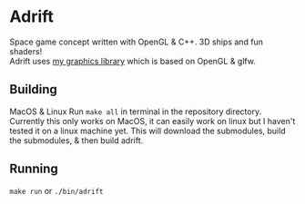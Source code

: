# Adrift
Space game concept written with OpenGL & C++. 3D ships and fun shaders!   
Adrift uses [my graphics library](https://github.com/collebrusco/flgl) which is based on OpenGL & glfw.

## Building
MacOS & Linux
Run ```make all``` in terminal in the repository directory. Currently this only works on MacOS, it can easily work on linux but I haven't tested it on a linux machine yet. This will download the submodules, build the submodules, & then build adrift.   

## Running
```make run``` or ```./bin/adrift```



